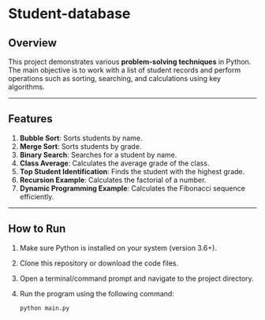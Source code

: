 # Student-database


## Overview

This project demonstrates various **problem-solving techniques** in Python. The main objective is to work with a list of student records and perform operations such as sorting, searching, and calculations using key algorithms.

---

## Features

1. **Bubble Sort**: Sorts students by name.
2. **Merge Sort**: Sorts students by grade.
3. **Binary Search**: Searches for a student by name.
4. **Class Average**: Calculates the average grade of the class.
5. **Top Student Identification**: Finds the student with the highest grade.
6. **Recursion Example**: Calculates the factorial of a number.
7. **Dynamic Programming Example**: Calculates the Fibonacci sequence efficiently.

---

## How to Run

1. Make sure Python is installed on your system (version 3.6+).
2. Clone this repository or download the code files.
3. Open a terminal/command prompt and navigate to the project directory.
4. Run the program using the following command:

   ```bash
   python main.py
